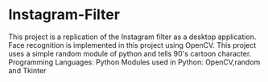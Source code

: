 # Instagram-Filter
This project is a replication of the Instagram filter as a desktop application. 
Face recognition is implemented in this project using OpenCV. 
This project uses a simple random module of python and tells 90's cartoon character.
Programming Languages: Python
Modules used in Python: OpenCV,random and Tkinter

